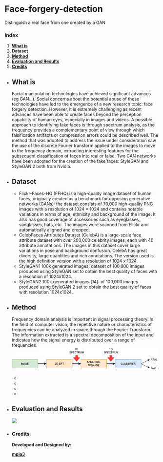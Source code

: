 # Face-forgery-detection
Distinguish a real face from one created by a GAN

### Index

1. [**What is**](#what-is)
2. [**Dataset**](#Dataset)
3. [**Method**](#Method)
4. [**Evaluation and Results**](#evaluation-and-results)
5. [**Credits**](#credits)

<ul>

<li>
	
## What is

Facial manipulation technologies have achieved significant advances (eg GAN…).
Social concerns about the potential abuse of these technologies have led to the emergence of a new research topic: face forgery detection.
However, it is extremely challenging as recent advances have been able to create faces beyond the perception capability of human eyes, especially in images and videos.
A possible approach to identifying fake faces is through spectrum analysis, as the frequency provides a complementary point of view through which falsification artifacts
or compression errors could be described well.
The method that was adopted to address the issue under consideration saw the use of the discrete Fourier transform applied to the images to move to the frequency domain, extracting interesting features for the subsequent classification of faces into real or false.
Two GAN networks have been adopted for the creation of the fake faces: StyleGAN and StyleGAN 2 both from Nvidia.
	
</li> 

<li>
	
## Dataset

<ul>
	
<li>Flickr-Faces-HQ (FFHQ) is a high-quality image dataset of human faces, originally created as a benchmark for opposing generative networks (GANs): the dataset consists of 70,000 high-quality PNG images with a resolution of 1024 × 1024 and contains notable variations in terms of age, ethnicity and background of the image. It also has good coverage of accessories such as eyeglasses, sunglasses, hats, etc. The images were scanned from Flickr and automatically aligned and cropped.</li>

<li>CelebFaces Attributes Dataset (CelebA) is a large-scale face attribute dataset with over 200,000 celebrity images, each with 40 attribute annotations. The images in this dataset cover large variations in pose and background confusion. CelebA has great diversity, large quantities and rich annotations. The version used is the high definition version with a resolution of 1024 x 1024.</li>

<li>StyleGAN1 100k generated images: dataset of 100,000 images produced using StyleGAN set to obtain the best quality of faces with a resolution of 1024x1024.</li>

<li>StyleGAN2 100k generated images [14]: of 100,000 images produced using StyleGAN 2 set to obtain the best quality of faces with resolution 1024x1024.</li>

</ul>
	
</li>
	
<li>

## Method

Frequency domain analysis is important in signal processing theory. In the field of computer vision, the repetitive nature or characteristics of frequencies can be analyzed in space through the Fourier Transform. The information extracted is a spectral decomposition of the input and indicates how the signal energy is distributed over a range of frequencies.
![](doc/images/pipeline.jpg)

<ul>
	
<li></li>

<li></li>

<li></li>

<li></li>

</ul>

</li>

<li>

## Evaluation and Results


![](doc/results_testing_set.PNG)

</li>

<li>
	
### Credits

**Developed and Designed by:**

[**mpia3**](https://github.com/mpia3)

</li>

</ul>
